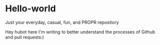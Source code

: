 # Hello-world
Just your everyday, casual, fun, and PROPR repository

Hey hubot here I'm writing to better understand the processes of Github and pull requests:)

